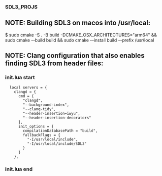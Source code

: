 ### SDL3_PROJS
## NOTE: Building SDL3 on macos into /usr/local:
$ sudo cmake -S . -B build -DCMAKE_OSX_ARCHITECTURES="arm64" && sudo cmake --build build && sudo cmake --install build --prefix /usr/local

## NOTE: Clang configuration that also enables finding SDL3 from header files:
### init.lua start ###
      local servers = {
        clangd = {
          cmd = {
            "clangd",
            "--background-index",
            "--clang-tidy",
            "--header-insertion=iwyu",
            "--header-insertion-decorators"
          },
          init_options = {
            compilationDatabasePath = "build",
            fallbackFlags = {
              "-I/usr/local/include",
              "-I/usr/local/include/SDL3"
            }
          }
        },
### init.lua end ###
